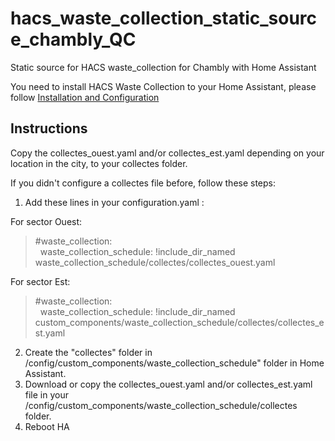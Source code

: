 # hacs_waste_collection_static_source_chambly_QC
Static source for HACS waste_collection for Chambly with Home Assistant

You need to install HACS Waste Collection to your Home Assistant, please follow [Installation and Configuration](https://github.com/mampfes/hacs_waste_collection_schedule?tab=readme-ov-file#installation-and-configuration)

## Instructions

Copy the collectes_ouest.yaml and/or collectes_est.yaml depending on your location in the city, to your collectes folder.

If you didn't configure a collectes file before, follow these steps:

1. Add these lines in your configuration.yaml :

For sector Ouest:
> #waste_collection: <BR>
> &nbsp;&nbsp;waste_collection_schedule: !include_dir_named waste_collection_schedule/collectes/collectes_ouest.yaml

For sector Est:
> #waste_collection: <BR>
> &nbsp;&nbsp;waste_collection_schedule: !include_dir_named custom_components/waste_collection_schedule/collectes/collectes_est.yaml


2. Create the "collectes" folder in /config/custom_components/waste_collection_schedule" folder in Home Assistant.
3. Download or copy the collectes_ouest.yaml and/or collectes_est.yaml file in your /config/custom_components/waste_collection_schedule/collectes folder.
4. Reboot HA
